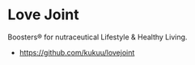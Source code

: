 # Love Joint

Boosters® for nutraceutical Lifestyle &amp; Healthy Living. 

- https://github.com/kukuu/lovejoint
